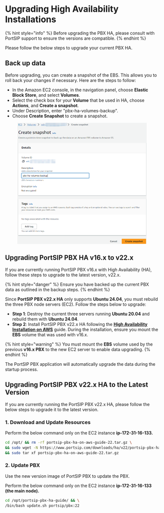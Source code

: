 # Upgrading High Availability Installations

{% hint style="info" %}
Before upgrading the PBX HA, please consult with PortSIP support to ensure the versions are compatible.
{% endhint %}

Please follow the below steps to upgrade your current PBX HA.

## Back up data

Before upgrading, you can create a snapshot of the EBS. This allows you to roll back your changes if necessary. Here are the steps to follow:

* In the Amazon EC2 console, in the navigation panel, choose **Elastic Block Store**, and select **Volumes**.
* Select the check box for your **Volume** that be used in HA, choose **Actions**, and **Create a snapshot**.
* Under Description, enter "pbx-ha-volumes-backup".
* Choose **Create Snapshot** to create a snapshot.

<figure><img src="../../../.gitbook/assets/aws-ha-15.png" alt=""><figcaption></figcaption></figure>

## Upgrading PortSIP PBX HA v16.x to v22.x

If you are currently running PortSIP PBX v16.x with High Availability (HA), follow these steps to upgrade to the latest version, v22.x.

{% hint style="danger" %}
Ensure you have backed up the current PBX data as outlined in the backup steps.
{% endhint %}

Since **PortSIP PBX v22.x HA** only supports **Ubuntu 24.04**, you must rebuild the three PBX node servers (EC2). Follow the steps below to upgrade:

* **Step 1**: Destroy the current three servers running **Ubuntu 20.04** and rebuild them with **Ubuntu 24.04**.
* **Step 2**: Install PortSIP PBX v22.x HA following the [**High Availability Installation on AWS**](high-availability-installations-on-aws.md) guide. During the installation, ensure you mount the **EBS** volume that was used with v16.x.

{% hint style="warning" %}
You must mount the **EBS** volume used by the previous **v16.x PBX** to the new EC2 server to enable data upgrading.
{% endhint %}

The PortSIP PBX application will automatically upgrade the data during the startup process.

## Upgrading PortSIP PBX v22.x HA to the Latest Version

If you are currently running the PortSIP PBX v22.x HA, please follow the below steps to upgrade it to the latest version.

### 1. Download and Update Resources

Perform the below command only on the EC2 instance **ip-172-31-16-133.**

```sh
cd /opt/ && rm -rf portsip-pbx-ha-on-aws-guide-22.tar.gz \
&& sudo wget -N https://www.portsip.com/downloads/ha/v22/portsip-pbx-ha-on-aws-guide-22.tar.gz \
&& sudo tar xf portsip-pbx-ha-on-aws-guide-22.tar.gz
```

### **2. Update PBX**

Use the new version image of PortSIP PBX to update the PBX.

Perform the below command only on the EC2 instance **ip-172-31-16-133 (the main node).**

```sh
cd /opt/portsip-pbx-ha-guide/ && \
/bin/bash update.sh portsip/pbx:22
```




